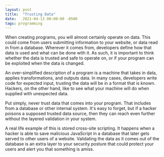 ```yaml
---
layout: post
title:  "Trusting Data"
date:   2021-04-13 00:00:00 -0500
tags: programming
---
```


When creating programs, you will almost certainly operate on data. This
could come from users submitting information to your website, or data
read in from a database. Wherever it comes from, developers define
how that data is used and what can be done with it. As such, it is
important to think whether the data is trusted and safe to operate on,
or if your program can be exploited when the data is changed.

An over-simplified description of a program is a machine that takes
in data, applies transformations, and outputs data. In many cases,
developers write code for expected input, trusting the data will be
in a format that is known. Hackers, on the other hand, like to see
what your machine will do when supplied with unexpected data.

Put simply, never trust data that comes into your program. That includes
from a database or other internal system. It's easy to forget, but if
a hacker poisons a supposed trusted data source, then they can reach
even further without the layered validation in your system.

A real life example of this is stored cross-site scripting. It happens
when a hacker is able to save malicious JavaScript in a database that
later gets served to other users of a website. Validating the data as
it comes out of the database is an extra layer to your security posture
that could protect your users and alert you that something is amiss.
